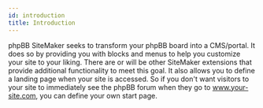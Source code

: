 ```yaml
---
id: introduction
title: Introduction
---
```

phpBB SiteMaker seeks to transform your phpBB board into a CMS/portal. It does so by providing you with blocks and menus to help you customize your site to your liking. There are or will be other SiteMaker extensions that provide additional functionality to meet this goal. It also allows you to define a landing page when your site is accessed. So if you don't want visitors to your site to immediately see the phpBB forum when they go to www.your-site.com, you can define your own start page.